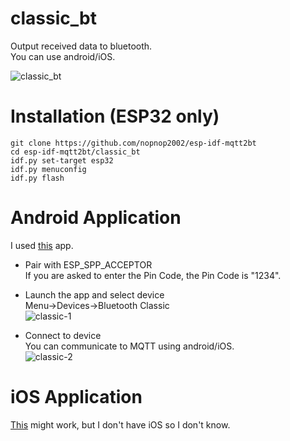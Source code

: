 # classic_bt
Output received data to bluetooth.   
You can use android/iOS.   

![classic_bt](https://github.com/nopnop2002/esp-idf-candump/assets/6020549/e6c03df7-6f2a-4c38-b740-8b9cf708a0bb)

# Installation (ESP32 only)

```
git clone https://github.com/nopnop2002/esp-idf-mqtt2bt
cd esp-idf-mqtt2bt/classic_bt
idf.py set-target esp32
idf.py menuconfig
idf.py flash
```


# Android Application   
I used [this](https://play.google.com/store/apps/details?id=de.kai_morich.serial_bluetooth_terminal) app.   

- Pair with ESP_SPP_ACCEPTOR   
 If you are asked to enter the Pin Code, the Pin Code is "1234".   

- Launch the app and select device  
Menu->Devices->Bluetooth Classic   
![classic-1](https://github.com/nopnop2002/esp-idf-mqtt2bt/assets/6020549/1dbef296-173e-4a49-afce-5db27bae3968)

- Connect to device   
You can communicate to MQTT using android/iOS.   
![classic-2](https://github.com/nopnop2002/esp-idf-candump/assets/6020549/385efb1a-85d3-43da-a1ee-9d72cc3118a6)


# iOS Application   
[This](https://apps.apple.com/jp/app/bluetooth-v2-1-spp-setup/id6449416841) might work, but I don't have iOS so I don't know.   


